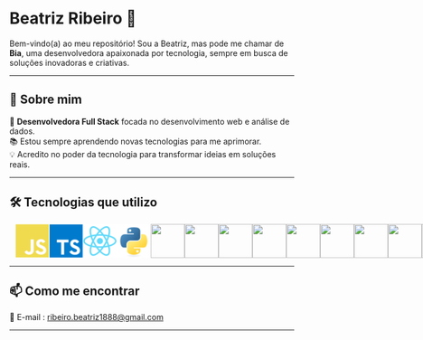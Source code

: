# Beatriz Ribeiro 🦝
Bem-vindo(a) ao meu repositório! Sou a Beatriz, mas pode me chamar de **Bia**, uma desenvolvedora apaixonada por tecnologia, sempre em busca de soluções inovadoras e criativas.

---

## 🚀 **Sobre mim** 
🎯 **Desenvolvedora Full Stack** focada no desenvolvimento web e análise de dados.  
📚 Estou sempre aprendendo novas tecnologias para me aprimorar.  
💡 Acredito no poder da tecnologia para transformar ideias em soluções reais.

---
## 🛠️ **Tecnologias que utilizo**  
<div style="display: flex; justify-content: space-between; align-items: center; width: 100%; padding: 0 10px;" align="center">
  <img align="center"  height="60" width="60" src="https://raw.githubusercontent.com/devicons/devicon/master/icons/javascript/javascript-plain.svg">
  <img align="center"  height="60" width="60" src="https://raw.githubusercontent.com/devicons/devicon/master/icons/typescript/typescript-plain.svg">
  <img align="center"  height="60" width="60" src="https://raw.githubusercontent.com/devicons/devicon/master/icons/react/react-original.svg">
  <img align="center" height="60"  width="60" src="https://raw.githubusercontent.com/devicons/devicon/master/icons/python/python-original.svg">
  <img align="center" height="60" width="60" src="https://cdn.jsdelivr.net/gh/devicons/devicon@latest/icons/nestjs/nestjs-original.svg" />
  <img align="center" height="60" width="60" src="https://cdn.jsdelivr.net/gh/devicons/devicon@latest/icons/angular/angular-original.svg" />
  <img align="center" height="60" width="60" src="https://cdn.jsdelivr.net/gh/devicons/devicon@latest/icons/ionic/ionic-original.svg" />
  <img align="center" height="60" width="60" src="https://cdn.jsdelivr.net/gh/devicons/devicon@latest/icons/php/php-original.svg" />
  <img align="center" height="60" width="60" src="https://cdn.jsdelivr.net/gh/devicons/devicon@latest/icons/wordpress/wordpress-original.svg" />
  <img align="center" height="60" width="60" src="https://cdn.jsdelivr.net/gh/devicons/devicon@latest/icons/microsoftsqlserver/microsoftsqlserver-plain-wordmark.svg" />
  <img align="center" height="60" width="60" src="https://cdn.jsdelivr.net/gh/devicons/devicon@latest/icons/firebase/firebase-original.svg" />
  <img align="center" height="60" width="60" src="https://cdn.jsdelivr.net/gh/devicons/devicon@latest/icons/nodejs/nodejs-plain-wordmark.svg" />
  <img align="center" height="60" width="60" src="https://cdn.jsdelivr.net/gh/devicons/devicon@latest/icons/illustrator/illustrator-plain.svg" />
</div>

---
## 📫 **Como me encontrar**  
  
📧 E-mail : ribeiro.beatriz1888@gmail.com


---
